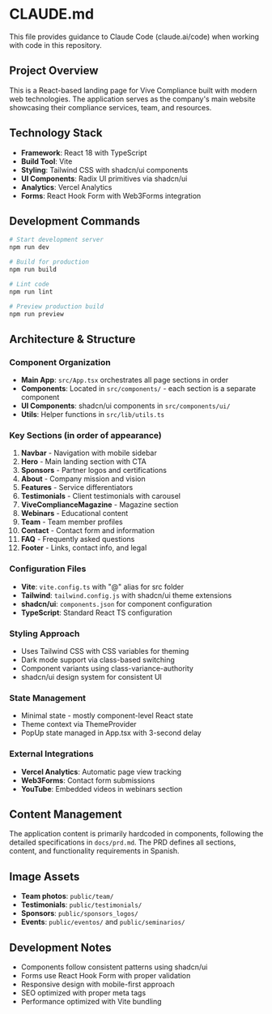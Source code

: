 # CLAUDE.md

This file provides guidance to Claude Code (claude.ai/code) when working with code in this repository.

## Project Overview
This is a React-based landing page for Vive Compliance built with modern web technologies. The application serves as the company's main website showcasing their compliance services, team, and resources.

## Technology Stack
- **Framework**: React 18 with TypeScript
- **Build Tool**: Vite
- **Styling**: Tailwind CSS with shadcn/ui components
- **UI Components**: Radix UI primitives via shadcn/ui
- **Analytics**: Vercel Analytics
- **Forms**: React Hook Form with Web3Forms integration

## Development Commands
```bash
# Start development server
npm run dev

# Build for production
npm run build

# Lint code
npm run lint

# Preview production build
npm run preview
```

## Architecture & Structure

### Component Organization
- **Main App**: `src/App.tsx` orchestrates all page sections in order
- **Components**: Located in `src/components/` - each section is a separate component
- **UI Components**: shadcn/ui components in `src/components/ui/`
- **Utils**: Helper functions in `src/lib/utils.ts`

### Key Sections (in order of appearance)
1. **Navbar** - Navigation with mobile sidebar
2. **Hero** - Main landing section with CTA
3. **Sponsors** - Partner logos and certifications
4. **About** - Company mission and vision
5. **Features** - Service differentiators
6. **Testimonials** - Client testimonials with carousel
7. **ViveComplianceMagazine** - Magazine section
8. **Webinars** - Educational content
9. **Team** - Team member profiles
10. **Contact** - Contact form and information
11. **FAQ** - Frequently asked questions
12. **Footer** - Links, contact info, and legal

### Configuration Files
- **Vite**: `vite.config.ts` with "@" alias for src folder
- **Tailwind**: `tailwind.config.js` with shadcn/ui theme extensions
- **shadcn/ui**: `components.json` for component configuration
- **TypeScript**: Standard React TS configuration

### Styling Approach
- Uses Tailwind CSS with CSS variables for theming
- Dark mode support via class-based switching
- Component variants using class-variance-authority
- shadcn/ui design system for consistent UI

### State Management
- Minimal state - mostly component-level React state
- Theme context via ThemeProvider
- PopUp state managed in App.tsx with 3-second delay

### External Integrations
- **Vercel Analytics**: Automatic page view tracking
- **Web3Forms**: Contact form submissions
- **YouTube**: Embedded videos in webinars section

## Content Management
The application content is primarily hardcoded in components, following the detailed specifications in `docs/prd.md`. The PRD defines all sections, content, and functionality requirements in Spanish.

## Image Assets
- **Team photos**: `public/team/`
- **Testimonials**: `public/testimonials/`  
- **Sponsors**: `public/sponsors_logos/`
- **Events**: `public/eventos/` and `public/seminarios/`

## Development Notes
- Components follow consistent patterns using shadcn/ui
- Forms use React Hook Form with proper validation
- Responsive design with mobile-first approach
- SEO optimized with proper meta tags
- Performance optimized with Vite bundling
